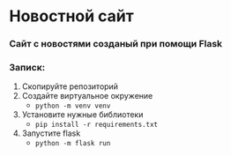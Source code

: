 # Новостной сайт #

### Сайт с новостями созданый при помощи Flask  ###

### Записк: ###
1. Скопируйте репозиторий
2. Создайте виртуальное окружение
   - ```python -m venv venv```
3. Установите нужные библиотеки
   - ```pip install -r requirements.txt```
4. Запустите flask
   - ```python -m flask run```
